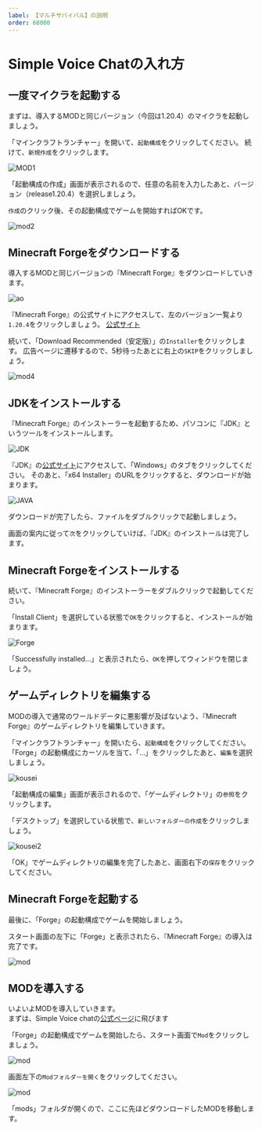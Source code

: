 ```yaml
---
label: 【マルチサバイバル】の説明
order: 68000
---
```

# Simple Voice Chatの入れ方
## 一度マイクラを起動する
  
まずは、導入するMODと同じバージョン（今回は1.20.4）のマイクラを起動しましょう。

「マインクラフトランチャー」を開いて、`起動構成`をクリックしてください。
続けて、`新規作成`をクリックします。
  
![MOD1](/image/mod1.png)
  
「起動構成の作成」画面が表示されるので、任意の名前を入力したあと、バージョン（release1.20.4）を選択しましょう。

`作成`のクリック後、その起動構成でゲームを開始すればOKです。
  
![mod2](/image/mod2.png)

## Minecraft Forgeをダウンロードする  
  
導入するMODと同じバージョンの『Minecraft Forge』をダウンロードしていきます。

![ao](/image/mod3.PNG)

『Minecraft Forge』の公式サイトにアクセスして、左のバージョン一覧より`1.20.4`をクリックしましょう。
[公式サイト](https://files.minecraftforge.net/net/minecraftforge/forge/index_1.20.4.html)
  
続いて、「Download Recommended（安定版）」の`Installer`をクリックします。
広告ページに遷移するので、5秒待ったあとに右上の`SKIP`をクリックしましょう。  

![mod4](/image/mod4.png)

## JDKをインストールする
  
『Minecraft Forge』のインストーラーを起動するため、パソコンに『JDK』というツールをインストールします。
  
![JDK](/image/mod5.png)
  
『JDK』の[公式サイト](https://www.oracle.com/jp/java/technologies/downloads/)にアクセスして、「Windows」のタブをクリックしてください。
そのあと、「x64 Installer」のURLをクリックすると、ダウンロードが始まります。
  
![JAVA](/image/mod6.png)
  
ダウンロードが完了したら、ファイルをダブルクリックで起動しましょう。
  
画面の案内に従って`次`をクリックしていけば、『JDK』のインストールは完了します。

## Minecraft Forgeをインストールする
  
続いて、『Minecraft Forge』のインストーラーをダブルクリックで起動してください。
  
「Install Client」を選択している状態で`OK`をクリックすると、インストールが始まります。

![Forge](/image/mod7.5.png)
  
「Successfully installed…」と表示されたら、`OK`を押してウィンドウを閉じましょう。

## ゲームディレクトリを編集する
  
MODの導入で通常のワールドデータに悪影響が及ばないよう、『Minecraft Forge』のゲームディレクトリを編集していきます。

「マインクラフトランチャー」を開いたら、`起動構成`をクリックしてください。
「Forge」の起動構成にカーソルを当て、「…」をクリックしたあと、`編集`を選択しましょう。
  
![kousei](/image/mod8.png)
  
「起動構成の編集」画面が表示されるので、「ゲームディレクトリ」の`参照`をクリックします。

「デスクトップ」を選択している状態で、`新しいフォルダーの作成`をクリックしましょう。
  
![kousei2](/image/mod9.png)
  
「OK」でゲームディレクトリの編集を完了したあと、画面右下の`保存`をクリックしてください。  

## Minecraft Forgeを起動する
最後に、「Forge」の起動構成でゲームを開始しましょう。
  
スタート画面の左下に「Forge」と表示されたら、『Minecraft Forge』の導入は完了です。

![mod](/image/mod10.png)

## MODを導入する  
いよいよMODを導入していきます。  
まずは、Simple Voice chatの[公式ページ](https://www.curseforge.com/minecraft/mc-mods/simple-voice-chat/files/5716557)に飛びます

「Forge」の起動構成でゲームを開始したら、スタート画面で`Mod`をクリックしましょう。
  
![mod](/image/mod11.png)
  
画面左下の`Modフォルダーを開く`をクリックしてください。
  
![mod](/image/mod12.png)

「mods」フォルダが開くので、ここに先ほどダウンロードしたMODを移動します。


































